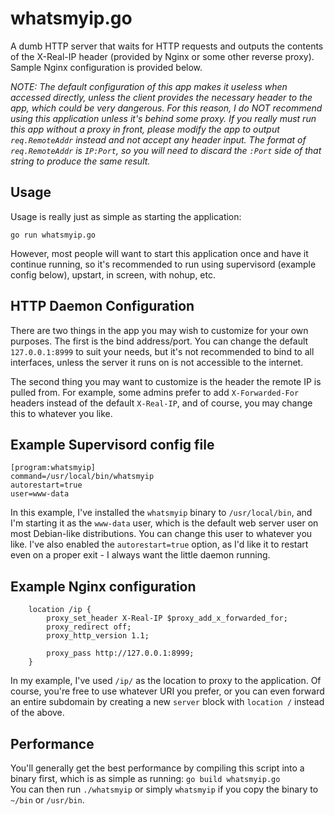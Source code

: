whatsmyip.go
============

A dumb HTTP server that waits for HTTP requests and outputs the contents of the X-Real-IP header (provided by Nginx or some other reverse proxy). Sample Nginx configuration is provided below.  
  
*NOTE: The default configuration of this app makes it useless when accessed directly, unless the client provides the necessary header to the app, which could be very dangerous. For this reason, I do NOT recommend using this application unless it's behind some proxy. If you really must run this app without a proxy in front, please modify the app to output `req.RemoteAddr` instead and not accept any header input. The format of `req.RemoteAddr` is `IP:Port`, so you will need to discard the `:Port` side of that string to produce the same result.*

Usage
-----
Usage is really just as simple as starting the application:
```
go run whatsmyip.go
```
However, most people will want to start this application once and have it continue running, so it's recommended to run using supervisord (example config below), upstart, in screen, with nohup, etc.

HTTP Daemon Configuration
-------------------------
There are two things in the app you may wish to customize for your own purposes. The first is the bind address/port. You can change the default `127.0.0.1:8999` to suit your needs, but it's not recommended to bind to all interfaces, unless the server it runs on is not accessible to the internet.  
  
The second thing you may want to customize is the header the remote IP is pulled from. For example, some admins prefer to add `X-Forwarded-For` headers instead of the default `X-Real-IP`, and of course, you may change this to whatever you like.

Example Supervisord config file
-------------------------------
```
[program:whatsmyip]
command=/usr/local/bin/whatsmyip
autorestart=true
user=www-data
```
In this example, I've installed the `whatsmyip` binary to `/usr/local/bin`, and I'm starting it as the `www-data` user, which is the default web server user on most Debian-like distributions. You can change this user to whatever you like. I've also enabled the `autorestart=true` option, as I'd like it to restart even on a proper exit - I always want the little daemon running.

Example Nginx configuration
---------------------------
```
    location /ip {
        proxy_set_header X-Real-IP $proxy_add_x_forwarded_for;
        proxy_redirect off;
        proxy_http_version 1.1;

        proxy_pass http://127.0.0.1:8999;
    }
```
In my example, I've used `/ip/` as the location to proxy to the application. Of course, you're free to use whatever URI you prefer, or you can even forward an entire subdomain by creating a new `server` block with `location /` instead of the above.

Performance
-----------
You'll generally get the best performance by compiling this script into a binary first, which is as simple as running: `go build whatsmyip.go`  
You can then run `./whatsmyip` or simply `whatsmyip` if you copy the binary to `~/bin` or `/usr/bin`.

